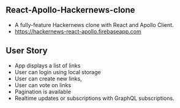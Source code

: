 ## React-Apollo-Hackernews-clone
* A fully-feature Hackernews clone with React and Apollo Client.
*  https://hackernews-react-apollo.firebaseapp.com

## User Story

* App displays a list of links
* User can login using local storage
* User can create new links,
* User can vote on links
* Pagination is available
* Realtime updates or subscriptions with GraphQL subscriptions.
